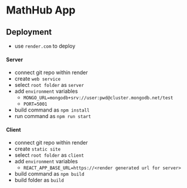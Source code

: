 # MathHub App

## Deployment

- use `render.com` to deploy

#### Server

- connect git repo within render
- create `web service`
- select `root folder` as `server`
- add `environment` variables
  - `MONGO_URL=mongodb+srv://user:pwd@cluster.mongodb.net/test`
  - `PORT=5001`
- build command as `npm install`
- run command as `npm run start`

#### Client

- connect git repo within render
- create `static site`
- select `root folder` as `client`
- add `environment` variables
  - `REACT_APP_BASE_URL=https://<render generated url for server>`
- build command as `npm build`
- build folder as `build`
